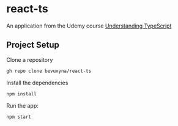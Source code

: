 # react-ts

An application from the Udemy course [Understanding TypeScript](https://www.udemy.com/course/understanding-typescript/)

## Project Setup

Clone a repository
```sh
gh repo clone bevuxyna/react-ts
```

Install the dependencies

```sh
npm install
```

Run the app:

```sh
npm start
```
